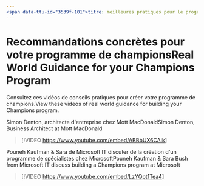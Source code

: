 ```yaml
---
<span data-ttu-id="3539f-101">titre: meilleures pratiques pour le programme de champion-Description du guide concret: # Drive adoption of Office 365 with the champion Program Best Practices Author: {github-ID} # karuanag ms. Author: {ms-alias} # karuanag ms. Date: {@date}           # 02/01/2019 ms. rubrique: Getting-Started # How-to</span><span class="sxs-lookup"><span data-stu-id="3539f-101">title:                     # Champion Program Best Practices - Real World Guidance description:               # Drive adoption of Office 365 with our Champion Program best practices author: {github-id}        # karuanag ms.author: {ms-alias}      # karuanag ms.date: {@date}           # 02/01/2019 ms.topic: getting-started  # how-to</span></span>
---
```


# <a name="real-world-guidance-for-your-champions-program"></a><span data-ttu-id="3539f-102">Recommandations concrètes pour votre programme de champions</span><span class="sxs-lookup"><span data-stu-id="3539f-102">Real World Guidance for your Champions Program</span></span>

<span data-ttu-id="3539f-103">Consultez ces vidéos de conseils pratiques pour créer votre programme de champions.</span><span class="sxs-lookup"><span data-stu-id="3539f-103">View these videos of real world guidance for building your Champions program.</span></span>  

<span data-ttu-id="3539f-104">Simon Denton, architecte d'entreprise chez Mott MacDonald</span><span class="sxs-lookup"><span data-stu-id="3539f-104">Simon Denton, Business Architect at Mott MacDonald</span></span>

> [!VIDEO https://www.youtube.com/embed/ABBbUX6CAik]

<span data-ttu-id="3539f-105">Pouneh Kaufman & Sara de Microsoft IT discuter de la création d'un programme de spécialistes chez Microsoft</span><span class="sxs-lookup"><span data-stu-id="3539f-105">Pouneh Kaufman & Sara Bush from Microsoft IT discuss building a Champions program at Microsoft</span></span>

> [!VIDEO https://www.youtube.com/embed/LzYQpt1Tea4]

